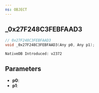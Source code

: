 ```yaml
---
ns: OBJECT
---
```

## _0x27F248C3FEBFAAD3

```c
// 0x27F248C3FEBFAAD3
void _0x27F248C3FEBFAAD3(Any p0, Any p1);
```

```
NativeDB Introduced: v2372
```

## Parameters
* **p0**:
* **p1**:
